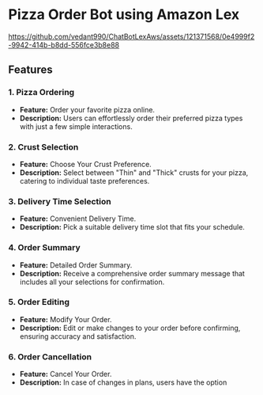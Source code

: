 # Pizza Order Bot using Amazon Lex


https://github.com/vedant990/ChatBotLexAws/assets/121371568/0e4999f2-9942-414b-b8dd-556fce3b8e88




## Features

### 1. Pizza Ordering
   - **Feature:** Order your favorite pizza online.
   - **Description:** Users can effortlessly order their preferred pizza types with just a few simple interactions.

### 2. Crust Selection
   - **Feature:** Choose Your Crust Preference.
   - **Description:** Select between "Thin" and "Thick" crusts for your pizza, catering to individual taste preferences.

### 3. Delivery Time Selection
   - **Feature:** Convenient Delivery Time.
   - **Description:** Pick a suitable delivery time slot that fits your schedule.

### 4. Order Summary
   - **Feature:** Detailed Order Summary.
   - **Description:** Receive a comprehensive order summary message that includes all your selections for confirmation.

### 5. Order Editing
   - **Feature:** Modify Your Order.
   - **Description:** Edit or make changes to your order before confirming, ensuring accuracy and satisfaction.

### 6. Order Cancellation
   - **Feature:** Cancel Your Order.
   - **Description:** In case of changes in plans, users have the option 
